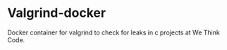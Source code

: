 # Valgrind-docker
Docker container for valgrind to check for leaks in c projects at We Think Code. 
